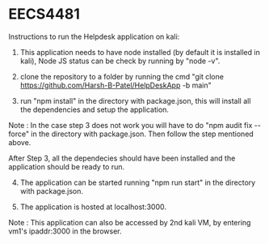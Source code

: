 # EECS4481

Instructions to run the  Helpdesk application on kali:

1) This application needs to have node installed (by default it is installed in kali), Node JS status can be check by running by "node -v". 

2) clone the repository to a folder by running the cmd "git clone https://github.com/Harsh-B-Patel/HelpDeskApp -b main"

3) run "npm install" in the directory with package.json, this will install all the dependencies and setup the application. 

Note : In the case step 3 does not work you will have to do "npm audit fix --force" in the directory with package.json. Then follow the step mentioned above. 

After Step 3, all the dependecies should have been installed and the application should be ready to run. 

4) The application can be started running "npm run start" in the directory with package.json. 

5) The application is hosted at localhost:3000.

Note : This application can also be accessed by 2nd kali VM, by entering vm1's ipaddr:3000 in the browser.  
